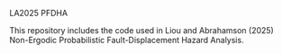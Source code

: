 LA2025 PFDHA 

This repository includes the code used in Liou and Abrahamson (2025) Non-Ergodic Probabilistic Fault-Displacement Hazard
Analysis.

